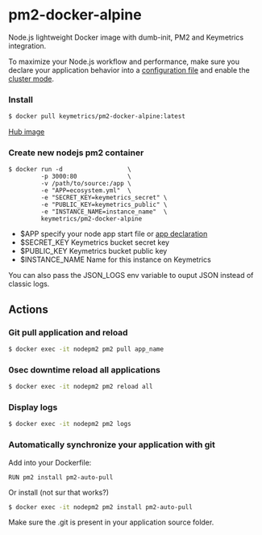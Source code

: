 # pm2-docker-alpine

Node.js lightweight Docker image with dumb-init, PM2 and Keymetrics integration.

To maximize your Node.js workflow and performance, make sure you declare your application behavior into a [configuration file](http://pm2.keymetrics.io/docs/usage/application-declaration/) and enable the [cluster mode](http://pm2.keymetrics.io/docs/usage/cluster-mode/).

### Install

```bash
$ docker pull keymetrics/pm2-docker-alpine:latest
```

[Hub image](https://hub.docker.com/r/keymetrics/pm2-docker-alpine/)

### Create new nodejs pm2 container

```
$ docker run -d                  \
         -p 3000:80              \
         -v /path/to/source:/app \
         -e "APP=ecosystem.yml"  \
         -e "SECRET_KEY=keymetrics_secret" \
         -e "PUBLIC_KEY=keymetrics_public" \
         -e "INSTANCE_NAME=instance_name"  \
         keymetrics/pm2-docker-alpine
```

* $APP specify your node app start file or [app declaration](http://pm2.keymetrics.io/docs/usage/application-declaration/)
* $SECRET_KEY Keymetrics bucket secret key
* $PUBLIC_KEY Keymetrics bucket public key
* $INSTANCE_NAME Name for this instance on Keymetrics

You can also pass the JSON_LOGS env variable to ouput JSON instead of classic logs.

## Actions

### Git pull application and reload

```bash
$ docker exec -it nodepm2 pm2 pull app_name
```

### 0sec downtime reload all applications

```bash
$ docker exec -it nodepm2 pm2 reload all
```

### Display logs

```bash
$ docker exec -it nodepm2 pm2 logs
```

### Automatically synchronize your application with git

Add into your Dockerfile:

```
RUN pm2 install pm2-auto-pull
```

Or install (not sur that works?)

```bash
$ docker exec -it nodepm2 pm2 install pm2-auto-pull
```

Make sure the .git is present in your application source folder.
